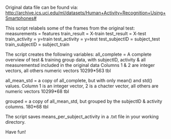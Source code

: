 Original data file can be found via:
http://archive.ics.uci.edu/ml/datasets/Human+Activity+Recognition+Using+Smartphones#

This script relabels some of the frames from the original test:
  measurements = features
  train_result = X-train
  test_result = X-test
  train_activity = y=train
  test_activity = y=test
  test_subjectID = subject_test
  train_subjectID = subject_train

The script creates the following variables:
all_complete = A complete overview of test & training group data, with subjectID, activity & all measurementsd included in the original data
Columns 1 & 2 are integer vectors, all others numeric vectors
10299*563 tbl

all_mean_std = a copy of all_complete, but with only mean() and std() values.
Column 1 is an integer vector, 2 is a chacter vector, all others are numeric vectors
10299*68 tbl

grouped = a copy of all_mean_std, but grouped by the subjectID & activity columns. 
180*68 tbl

The script saves means_per_subject_activity in a .txt file in your working directory.

Have fun!
